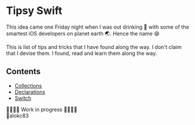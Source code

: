 # Tipsy Swift
This idea came one Friday night when I was out drinking :beers: with some of the smartest iOS developers on planet earth :earth_asia:. Hence the name :smile: 

This is list of tips and tricks that I have found along the way. I don't claim that I devise them. I found, read and learn them along the way. 

## Contents
* [Collections](./collections/README.md) <br>
* [Declarations](./declarations/README.md)<br>
* [Switch](./switch/README.md) <br>

🚧🚧🚧🚧 Work in progress 🚧🚧🚧🚧<br>
👷‍alokc83
